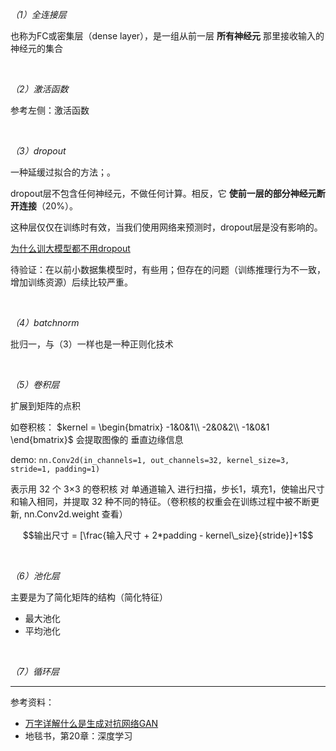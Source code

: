 



_（1）全连接层_

也称为FC或密集层（dense layer），是一组从前一层 **所有神经元** 那里接收输入的神经元的集合



</br>

_（2）激活函数_

参考左侧：激活函数




</br>

_（3）dropout_

一种延缓过拟合的方法；。

dropout层不包含任何神经元，不做任何计算。相反，它 **使前一层的部分神经元断开连接**（20%）。

这种层仅仅在训练时有效，当我们使用网络来预测时，dropout层是没有影响的。

[为什么训大模型都不用dropout](https://mp.weixin.qq.com/s/2GOHIsBBGHBA9yEPk6Ztrw)

待验证：在以前小数据集模型时，有些用；但存在的问题（训练推理行为不一致，增加训练资源）后续比较严重。

</br>

_（4）batchnorm_


批归一，与（3）一样也是一种正则化技术



</br>

_（5）卷积层_

扩展到矩阵的点积

如卷积核：
$kernel = \begin{bmatrix}
-1&0&1\\
-2&0&2\\
-1&0&1
\end{bmatrix}$ 会提取图像的 垂直边缘信息

demo:
`nn.Conv2d(in_channels=1, out_channels=32, kernel_size=3, stride=1, padding=1)` 

表示用 32 个 3×3 的卷积核 对 单通道输入 进行扫描，步长1，填充1，使输出尺寸和输入相同，并提取 32 种不同的特征。（卷积核的权重会在训练过程中被不断更新, nn.Conv2d.weight 查看）

$$输出尺寸 = [\frac{输入尺寸 + 2*padding - kernel\_size}{stride}]+1$$


</br>

_（6）池化层_

主要是为了简化矩阵的结构（简化特征）

- 最大池化
- 平均池化



</br>

_（7）循环层_


------------------

参考资料：
- [万字详解什么是生成对抗网络GAN](https://bbs.huaweicloud.com/blogs/314916)
- 地毯书，第20章：深度学习